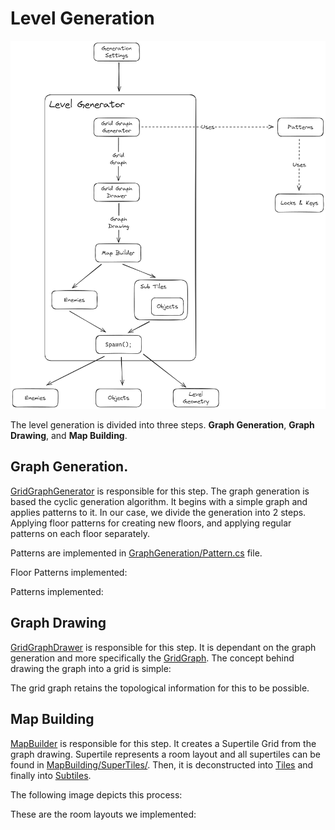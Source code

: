 # Level Generation

![](../../../img/game_generation_structure.png)

The level generation is divided into three steps. **Graph Generation**, **Graph Drawing**, and **Map Building**. 

## Graph Generation.

[GridGraphGenerator](./GraphGeneration/GridGraphGenerator.cs) is responsible for this step.
The graph generation is based the cyclic generation algorithm. It begins with a simple graph and applies patterns to it. In our case, we divide the generation into 2 steps. Applying floor patterns for creating new floors, and applying regular patterns on each floor separately.

Patterns are implemented in [GraphGeneration/Pattern.cs](./GraphGeneration/Pattern.cs) file.

Floor Patterns implemented:

[](../../../img/algo_floor_patterns.png)

Patterns implemented:

[](../../../img/algo_patterns.png)


## Graph Drawing

[GridGraphDrawer](./GraphDrawing/GraphDrawer.cs) is responsible for this step. It is dependant on the graph generation and more specifically the [GridGraph](./GraphGeneration/GridGraph.cs). The concept behind drawing the graph into a grid is simple: 

[](../../../img/algo_idea.png)

The grid graph retains the topological information for this to be possible.

## Map Building

[MapBuilder](./MapBuilding/MapBuilder.cs) is responsible for this step. It creates a Supertile Grid from the graph drawing. Supertile represents a room layout and all supertiles can be found in [MapBuilding/SuperTiles/](./MapBuilding/SuperTiles/). Then, it is deconstructed into [Tiles](./MapBuilding/Tiles/) and finally into [Subtiles](./MapBuilding/SubTiles/).

The following image depicts this process: 

[](../../../img/algo_map_building.png)

These are the room layouts we implemented: 

[](../../../img/algo_layouts.png)